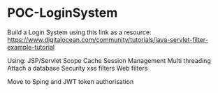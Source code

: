 # POC-LoginSystem

Build a Login System using this link as a resource: https://www.digitalocean.com/community/tutorials/java-servlet-filter-example-tutorial

Using:
JSP/Servlet
Scope
Cache
Session Management
Multi threading
Attach a database
Security xss filters
Web filters

Move to Sping and JWT token authorisation
